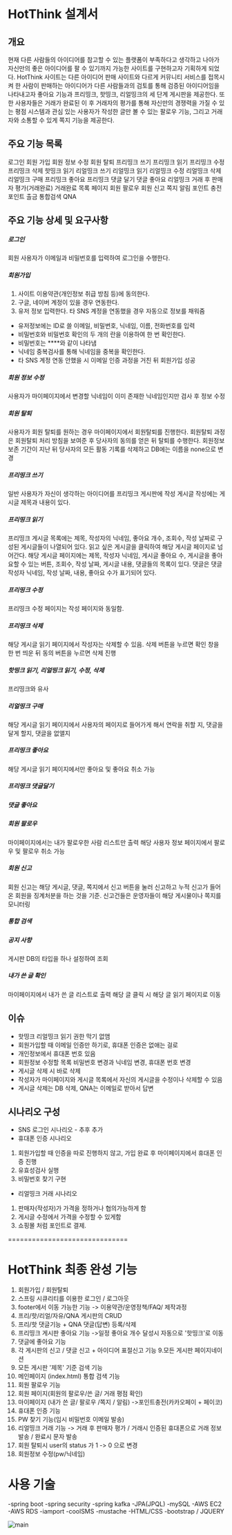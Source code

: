 HotThink 설계서
==============================

## 개요
현재 다른 사람들의 아이디어를 참고할 수 있는 플랫폼이 부족하다고 생각하고 나아가 자신만의 좋은 아이디어를 팔 수 있기까지 가능한 사이트를 구현하고자 기획하게 되었다.
HotThink 사이트는 다른 아이디어 판매 사이트와 다르게 커뮤니티 서비스를 접목시켜 한 사람이 판매하는 아이디어가 다른 사람들과의 검토를 통해 검증된 아이디어임을 나타내고자 좋아요 기능과 프리띵크, 핫띵크, 리얼띵크의 세 단계 게시판을 제공한다. 또한 사용자들은 거래가 완료된 이 후 거래자의 평가를 통해 자신만의 경쟁력을 가질 수 있는 평점 시스템과 관심 있는 사용자가 작성한 글만 볼 수 있는 팔로우 기능, 그리고 거래자와 소통할 수 있게 쪽지 기능을 제공한다.

## 주요 기능 목록
로그인
회원 가입
회원 정보 수정
회원 탈퇴
프리띵크 쓰기
프리띵크 읽기
프리띵크 수정
프리띵크 삭제
핫띵크 읽기
리얼띵크 쓰기
리얼띵크 읽기
리얼띵크 수정
리얼띵크 삭제
리얼띵크 구매
프리띵크 좋아요
프리띵크 댓글 달기
댓글 좋아요
리얼띵크 거래 후 판매자 평가(거래완료)
거래완료 목록 페이지
회원 팔로우
회원 신고
쪽지
알림
포인트 충전
포인트 출금
통합검색
QNA

## 주요 기능 상세 및 요구사항

##### 로그인
회원 사용자가 이메일과 비밀번호를 입력하여 로그인을 수행한다.
##### 회원가입
1. 사이트 이용약관(개인정보 취급 방침 등)에 동의한다.
2. 구글, 네이버 계정이 있을 경우 연동한다.
3. 유저 정보 입력한다. 타 SNS 계정을 연동했을 경우 자동으로 정보를 채워줌
- 유저정보에는 ID로 쓸 이메일, 비밀번호, 닉네임, 이름, 전화번호를 입력
- 비밀번호와 비밀번호 확인의 두 개의 란을 이용하여 한 번 확인한다.
- 비밀번호는 \****와 같이 나타냄
- 닉네임 중복검사를 통해 닉네임을 중복을 확인한다.
- 타 SNS 계정 연동 안했을 시 이메일 인증 과정을 거친 뒤 회원가입 성공
##### 회원 정보 수정
사용자가 마이페이지에서 변경할 닉네임이 이미 존재한 닉네임인지만 검사 후 정보 수정
##### 회원 탈퇴
사용자가 회원 탈퇴를 원하는 경우 마이페이지에서 회원탈퇴를 진행한다.
회원탈퇴 과정은 회원탈퇴 처리 방침을 보여준 후 당사자의 동의를 얻은 뒤 탈퇴를 수행한다.
회원정보 보존 기간이 지난 뒤 당사자의 모든 활동 기록를 삭제하고 DB에는 이름을 none으로 변경
##### 프리띵크 쓰기
일반 사용자가 자신이 생각하는 아이디어를 프리띵크 게시판에 작성
게시글 작성에는 게시글 제목과 내용이 있다.
##### 프리띵크 읽기
프리띵크 게시글 목록에는 제목, 작성자의 닉네임, 좋아요 개수, 조회수, 작성 날짜로 구성된 게시글들이 나열되어 있다.
읽고 싶은 게시글을 클릭하여 해당 게시글 페이지로 넘어간다.
해당 게시글 페이지에는 제목, 작성자 닉네임, 게시글 좋아요 수, 게시글을 좋아요할 수 있는 버튼, 조회수, 작성 날짜, 게시글 내용, 댓글들의 목록이 있다.
댓글은 댓글 작성자 닉네임, 작성 날짜, 내용, 좋아요 수가 표기되어 있다.
##### 프리띵크 수정
프리띵크 수정 페이지는 작성 페이지와 동일함.
##### 프리띵크 삭제
해당 게시글 읽기 페이지에서 작성자는 삭제할 수 있음. 삭제 버튼을 누르면 확인 창을 한 번 띄운 뒤 동의 버튼을 누르면 삭제 진행
##### 핫띵크 읽기, 리얼띵크 읽기, 수정, 삭제
프리띵크와 유사
##### 리얼띵크 구매
해당 게시글 읽기 페이지에서 사용자의 페이지로 들어가게 해서 연락을 취할 지, 댓글을 달게 할지, 댓글을 없앨지
##### 프리띵크 좋아요
해당 게시글 읽기 페이지에서만 좋아요 및 좋아요 취소 가능
##### 프리띵크 댓글달기
##### 댓글 좋아요
##### 회원 팔로우
마이페이지에서는 내가 팔로우한 사람 리스트만 출력
해당 사용자 정보 페이지에서 팔로우 및 팔로우 취소 가능
##### 회원 신고
회원 신고는 해당 게시글, 댓글, 쪽지에서 신고 버튼을 눌러 신고하고
누적 신고가 들어온 회원을 징계처분을 하는 것을 기준.
신고건들은 운영자들이 해당 게시물이나 쪽지를 모니터링
##### 통합 검색
##### 공지 사항
게시판 DB의 타입을 하나 설정하여 조회
##### 내가 쓴 글 확인
마이페이지에서 내가 쓴 글 리스트로 출력
해당 글 클릭 시 해당 글 읽기 페이지로 이동

## 이슈
- 핫띵크 리얼띵크 읽기 권한 막기 없앰
- 회원가입할 때 이메일 인증만 하기로, 휴대폰 인증은 없애는 걸로
- 개인정보에서 휴대폰 번호 있음
- 회원정보 수정할 목록 비밀번호 변경과 닉네임 변경, 휴대폰 번호 변경
- 게시글 삭제 시 바로 삭제
- 작성자가 마이페이지와 게시글 목록에서 자신의 게시글을 수정이나 삭제할 수 있음
- 게시글 삭제는 DB 삭제, QNA는 이메일로 받아서 답변

## 시나리오 구성
- SNS 로그인 시나리오 - 추후 추가
- 휴대폰 인증 시나리오
1. 회원가입할 때 인증을 따로 진행하지 않고, 가입 완료 후 마이페이지에서 휴대폰 인증 진행
2. 유효성검사 실행
3. 비밀번호 찾기 구현
- 리얼띵크 거래 시나리오
1. 판매자(작성자)가 가격을 정하거나 협의가능하게 함
2. 게시글 수정에서 가격을 수정할 수 있게함
3. 쇼핑몰 처럼 포인트로 결제.


==============================
# HotThink 최종 완성 기능
1. 회원가입 / 회원탈퇴
2. 스프링 시큐리티를 이용한 로그인 / 로그아웃
3. footer에서 이동 가능한 기능
-> 이용약관/운영정책/FAQ/ 제작과정
4. 프리/핫/리얼/자유/QNA 게시판의 CRUD
5. 프리/핫 댓글기능 + QNA 댓글(답변) 등록/삭제
6. 프리띵크 게시판 좋아요 기능
->일정 좋아요 개수 달성시 자동으로 '핫띵크'로 이동
7. 댓글에 좋아요 기능
8. 각 게시판의 신고 / 댓글 신고 + 아이디어 표절신고 기능
9.모든 게시판 페이지네이션
10. 모든 게시판 '제목' 기준 검색 기능
11. 메인페이지 (index.html) 통합 검색 기능
12. 회원 팔로우 기능
13. 회원 페이지(회원의 팔로우/쓴 글/ 거래 평점 확인)
14. 마이페이지 (내가 쓴 글/ 팔로우 /쪽지 / 알림)
->포인트충전(카카오페이 + 페이코)
15. 휴대폰 인증 기능
16. PW 찾기 기능(임시 비밀번호 이메일 발송)
17. 리얼띵크 거래 기능
-> 거래 후 판매자 평가 / 거래시 인증된 휴대폰으로 거래 정보 발송 / 완료시 문자 발송
18. 회원 탈퇴시 user의 status 가 1 -> 0 으로 변경
19. 회원정보 수정(pw/닉네임)


# 사용 기술 
-spring boot 
-spring security
-spring kafka
-JPA(JPQL)
-mySQL
-AWS EC2
-AWS RDS
-iamport
-coolSMS
-mustache
-HTML/CSS
-bootstrap / JQUERY


![main](https://user-images.githubusercontent.com/39195377/85849144-63eb9a00-b7e5-11ea-9a27-7d9ad526424c.png)

